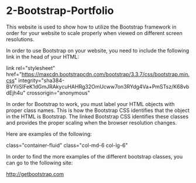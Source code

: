 # 2-Bootstrap-Portfolio

This website is used to show how to utilize the Bootstrap framework in order for your website to scale properly when viewed on different screen resolutions.

In order to use Bootstrap on your website, you need to include the following link in the head of your HTML:

 link rel="stylesheet" href="https://maxcdn.bootstrapcdn.com/bootstrap/3.3.7/css/bootstrap.min.css" integrity="sha384-BVYiiSIFeK1dGmJRAkycuHAHRg32OmUcww7on3RYdg4Va+PmSTsz/K68vbdEjh4u" crossorigin="anonymous"

In order for Bootstrap to work, you must label your HTML objects with proper class names. This is how the Bootstrap CSS identifies that the object in the HTML is Bootstrap. The linked Bootstrap CSS identifies these classes and provides the proper scaling when the browser resolution changes.

Here are examples of the following:

class="container-fluid"
class="col-md-6 col-lg-6"

In order to find the more examples of the different bootstrap classes, you can go to the following site:

http://getbootstrap.com


